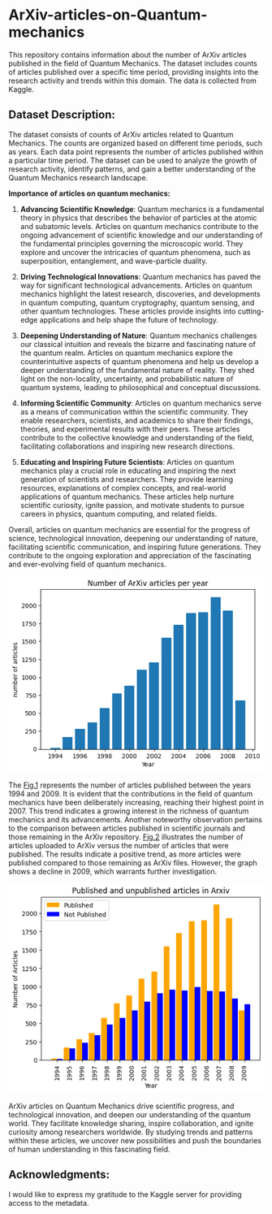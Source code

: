 # ArXiv-articles-on-Quantum-mechanics
This repository contains information about the number of ArXiv articles published in the field of Quantum Mechanics. The dataset includes counts of articles published over a specific time period, providing insights into the research activity and trends within this domain. The data is collected from Kaggle.

Dataset Description:
--------------------------------------
The dataset consists of counts of ArXiv articles related to Quantum Mechanics. The counts are organized based on different time periods, such as years. Each data point represents the number of articles published within a particular time period. The dataset can be used to analyze the growth of research activity, identify patterns, and gain a better understanding of the Quantum Mechanics research landscape.

**Importance of articles on quantum mechanics:**

1. **Advancing Scientific Knowledge**: Quantum mechanics is a fundamental theory in physics that describes the behavior of particles at the atomic and subatomic levels. Articles on quantum mechanics contribute to the ongoing advancement of scientific knowledge and our understanding of the fundamental principles governing the microscopic world. They explore and uncover the intricacies of quantum phenomena, such as superposition, entanglement, and wave-particle duality.

2. **Driving Technological Innovations**: Quantum mechanics has paved the way for significant technological advancements. Articles on quantum mechanics highlight the latest research, discoveries, and developments in quantum computing, quantum cryptography, quantum sensing, and other quantum technologies. These articles provide insights into cutting-edge applications and help shape the future of technology.

3. **Deepening Understanding of Nature**: Quantum mechanics challenges our classical intuition and reveals the bizarre and fascinating nature of the quantum realm. Articles on quantum mechanics explore the counterintuitive aspects of quantum phenomena and help us develop a deeper understanding of the fundamental nature of reality. They shed light on the non-locality, uncertainty, and probabilistic nature of quantum systems, leading to philosophical and conceptual discussions.

4. **Informing Scientific Community**: Articles on quantum mechanics serve as a means of communication within the scientific community. They enable researchers, scientists, and academics to share their findings, theories, and experimental results with their peers. These articles contribute to the collective knowledge and understanding of the field, facilitating collaborations and inspiring new research directions.

5. **Educating and Inspiring Future Scientists**: Articles on quantum mechanics play a crucial role in educating and inspiring the next generation of scientists and researchers. They provide learning resources, explanations of complex concepts, and real-world applications of quantum mechanics. These articles help nurture scientific curiosity, ignite passion, and motivate students to pursue careers in physics, quantum computing, and related fields.

Overall, articles on quantum mechanics are essential for the progress of science, technological innovation, deepening our understanding of nature, facilitating scientific communication, and inspiring future generations. They contribute to the ongoing exploration and appreciation of the fascinating and ever-evolving field of quantum mechanics.

![Image](graph1.png)


The [Fig.1](graph1.png) represents the number of articles published between the years 1994 and 2009. It is evident that the contributions in the field of quantum mechanics have been deliberately increasing, reaching their highest point in 2007. This trend indicates a growing interest in the richness of quantum mechanics and its advancements. Another noteworthy observation pertains to the comparison between articles published in scientific journals and those remaining in the ArXiv repository. [Fig.2](graph2.png) illustrates the number of articles uploaded to ArXiv versus the number of articles that were published. The results indicate a positive trend, as more articles were published compared to those remaining as ArXiv files. However, the graph shows a decline in 2009, which warrants further investigation.

![Image](graph2.png)

ArXiv articles on Quantum Mechanics drive scientific progress, and technological innovation, and deepen our understanding of the quantum world. They facilitate knowledge sharing, inspire collaboration, and ignite curiosity among researchers worldwide. By studying trends and patterns within these articles, we uncover new possibilities and push the boundaries of human understanding in this fascinating field.



Acknowledgments:
--------------------------------------
I would like to express my gratitude to the Kaggle server for providing access to the metadata.

